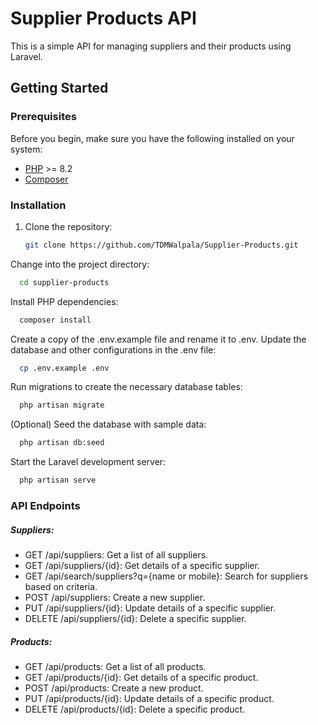 # Supplier Products API

This is a simple API for managing suppliers and their products using Laravel.

## Getting Started

### Prerequisites

Before you begin, make sure you have the following installed on your system:

- [PHP](https://www.php.net/) >= 8.2
- [Composer](https://getcomposer.org/)

### Installation

1. Clone the repository:

   ```bash
   git clone https://github.com/TDMWalpala/Supplier-Products.git

Change into the project directory:

```bash
  cd supplier-products
```
Install PHP dependencies:

```bash
  composer install
```
Create a copy of the .env.example file and rename it to .env. Update the database and other configurations in the .env file:

```bash
  cp .env.example .env
```
Run migrations to create the necessary database tables:

```bash
  php artisan migrate
```
(Optional) Seed the database with sample data:

```bash
  php artisan db:seed
```
Start the Laravel development server:

```bash
  php artisan serve
```


### API Endpoints

##### Suppliers:
- GET /api/suppliers: Get a list of all suppliers.
- GET /api/suppliers/{id}: Get details of a specific supplier.
- GET /api/search/suppliers?q={name or mobile}: Search for suppliers based on criteria.
- POST /api/suppliers: Create a new supplier.
- PUT /api/suppliers/{id}: Update details of a specific supplier.
- DELETE /api/suppliers/{id}: Delete a specific supplier.

##### Products:

- GET /api/products: Get a list of all products.
- GET /api/products/{id}: Get details of a specific product.
- POST /api/products: Create a new product.
- PUT /api/products/{id}: Update details of a specific product.
- DELETE /api/products/{id}: Delete a specific product.
